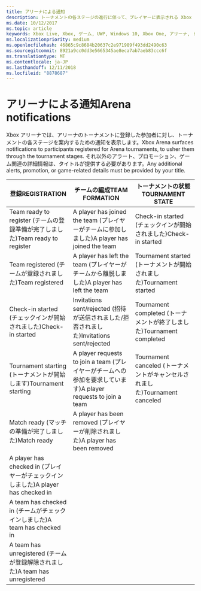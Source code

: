 ```yaml
---
title: アリーナによる通知
description: トーナメントの各ステージの進行に伴って、プレイヤーに表示される Xbox アリーナの通知について説明します。
ms.date: 10/12/2017
ms.topic: article
keywords: Xbox Live, Xbox, ゲーム, UWP, Windows 10, Xbox One, アリーナ, トーナメント, UX
ms.localizationpriority: medium
ms.openlocfilehash: 46865c9c8684b20637c2e971989f493dd2490c63
ms.sourcegitcommit: 8921a9cc0dd3e5665345ae8eca7ab7aeb83ccc6f
ms.translationtype: MT
ms.contentlocale: ja-JP
ms.lasthandoff: 12/11/2018
ms.locfileid: "8878687"
---
```

# <a name="arena-notifications"></a><span data-ttu-id="ceb70-104">アリーナによる通知</span><span class="sxs-lookup"><span data-stu-id="ceb70-104">Arena notifications</span></span>

<span data-ttu-id="ceb70-105">Xbox アリーナでは、アリーナのトーナメントに登録した参加者に対し、トーナメントの各ステージを案内するための通知を表示します。</span><span class="sxs-lookup"><span data-stu-id="ceb70-105">Xbox Arena surfaces notifications to participants registered for Arena tournaments, to usher them through the tournament stages.</span></span> <span data-ttu-id="ceb70-106">それ以外のアラート、プロモーション、ゲーム関連の詳細情報は、タイトルが提供する必要があります。</span><span class="sxs-lookup"><span data-stu-id="ceb70-106">Any additional alerts, promotion, or game-related details must be provided by your title.</span></span>

<span data-ttu-id="ceb70-107">登録</span><span class="sxs-lookup"><span data-stu-id="ceb70-107">REGISTRATION</span></span> | <span data-ttu-id="ceb70-108">チームの編成</span><span class="sxs-lookup"><span data-stu-id="ceb70-108">TEAM FORMATION</span></span> | <span data-ttu-id="ceb70-109">トーナメントの状態</span><span class="sxs-lookup"><span data-stu-id="ceb70-109">TOURNAMENT STATE</span></span>
--- | --- | ---
<span data-ttu-id="ceb70-110">Team ready to register (チームの登録準備が完了しました)</span><span class="sxs-lookup"><span data-stu-id="ceb70-110">Team ready to register</span></span> | <span data-ttu-id="ceb70-111">A player has joined the team (プレイヤーがチームに参加しました)</span><span class="sxs-lookup"><span data-stu-id="ceb70-111">A player has joined the team</span></span> | <span data-ttu-id="ceb70-112">Check-in started (チェックインが開始されました)</span><span class="sxs-lookup"><span data-stu-id="ceb70-112">Check-in started</span></span>
<span data-ttu-id="ceb70-113">Team registered (チームが登録されました)</span><span class="sxs-lookup"><span data-stu-id="ceb70-113">Team registered</span></span> | <span data-ttu-id="ceb70-114">A player has left the team (プレイヤーがチームから離脱しました)</span><span class="sxs-lookup"><span data-stu-id="ceb70-114">A player has left the team</span></span> | <span data-ttu-id="ceb70-115">Tournament started (トーナメントが開始されました)</span><span class="sxs-lookup"><span data-stu-id="ceb70-115">Tournament started</span></span>
<span data-ttu-id="ceb70-116">Check-in started (チェックインが開始されました)</span><span class="sxs-lookup"><span data-stu-id="ceb70-116">Check-in started</span></span> | <span data-ttu-id="ceb70-117">Invitations sent/rejected (招待が送信されました/拒否されました)</span><span class="sxs-lookup"><span data-stu-id="ceb70-117">Invitations sent/rejected</span></span> | <span data-ttu-id="ceb70-118">Tournament completed (トーナメントが終了しました)</span><span class="sxs-lookup"><span data-stu-id="ceb70-118">Tournament completed</span></span>
<span data-ttu-id="ceb70-119">Tournament starting (トーナメントが開始します)</span><span class="sxs-lookup"><span data-stu-id="ceb70-119">Tournament starting</span></span> | <span data-ttu-id="ceb70-120">A player requests to join a team (プレイヤーがチームへの参加を要求しています)</span><span class="sxs-lookup"><span data-stu-id="ceb70-120">A player requests to join a team</span></span> | <span data-ttu-id="ceb70-121">Tournament canceled (トーナメントがキャンセルされました)</span><span class="sxs-lookup"><span data-stu-id="ceb70-121">Tournament canceled</span></span>
<span data-ttu-id="ceb70-122">Match ready (マッチの準備が完了しました)</span><span class="sxs-lookup"><span data-stu-id="ceb70-122">Match ready</span></span> | <span data-ttu-id="ceb70-123">A player has been removed (プレイヤーが削除されました)</span><span class="sxs-lookup"><span data-stu-id="ceb70-123">A player has been removed</span></span> |
<span data-ttu-id="ceb70-124">A player has checked in (プレイヤーがチェックインしました)</span><span class="sxs-lookup"><span data-stu-id="ceb70-124">A player has checked in</span></span> | |
<span data-ttu-id="ceb70-125">A team has checked in (チームがチェックインしました)</span><span class="sxs-lookup"><span data-stu-id="ceb70-125">A team has checked in</span></span> | |
<span data-ttu-id="ceb70-126">A team has unregistered (チームが登録解除されました)</span><span class="sxs-lookup"><span data-stu-id="ceb70-126">A team has unregistered</span></span> | |
